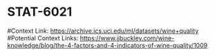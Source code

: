 # STAT-6021

#Context Link: https://archive.ics.uci.edu/ml/datasets/wine+quality
#Potential Context Links: https://www.jjbuckley.com/wine-knowledge/blog/the-4-factors-and-4-indicators-of-wine-quality/1009
